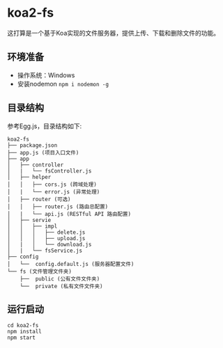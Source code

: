 # koa2-fs

这打算是一个基于Koa实现的文件服务器，提供上传、下载和删除文件的功能。

## 环境准备

+ 操作系统：Windows
+ 安装nodemon ``` npm i nodemon -g ```

## 目录结构
参考Egg.js，目录结构如下:

```
koa2-fs
├── package.json
├── app.js (项目入口文件)
├── app
│   ├── controller
│   |   └── fsController.js
│   ├── helper
│   │   ├── cors.js (跨域处理)
│   |   └── error.js (异常处理)
│   ├── router (可选)
│   │   ├── router.js (路由总配置)
│   |   └── api.js (RESTful API 路由配置)
│   ├── servie
│   │   ├── impl
│   │   │   ├── delete.js
│   │   │   ├── upload.js
│   |   │   └── download.js
│   |   └── fsService.js
├── config
│   └──  config.default.js (服务器配置文件)
└── fs (文件管理文件夹)
    ├──  public (公有文件文件夹)
    └──  private (私有文件文件夹)
```

## 运行启动

~~~ shell
cd koa2-fs
npm install
npm start
~~~

